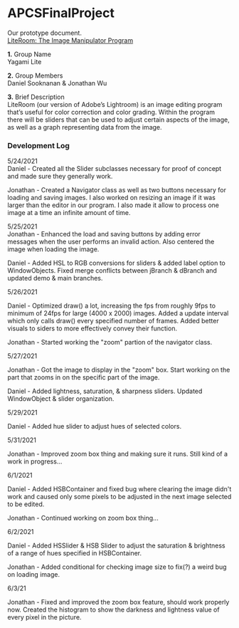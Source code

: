 # APCSFinalProject
Our prototype document.  
[LiteRoom: The Image Manipulator Program](https://docs.google.com/document/d/1loHmnPx4b_RIys0d_C-07HIXoZBVQuqASQAtE_pxfTs/edit?usp=sharing)

**1.** Group Name  
Yagami Lite

**2.** Group Members  
Daniel Sooknanan & Jonathan Wu

**3.** Brief Description  
LiteRoom (our version of Adobe’s Lightroom) is an image editing program that’s useful for color correction and color grading. Within the program there will be sliders that can be used to adjust certain aspects of the image, as well as a graph representing data from the image.

### Development Log

5/24/2021  
Daniel - Created all the Slider subclasses necessary for proof of concept and made sure they generally work.  

Jonathan - Created a Navigator class as well as two buttons necessary for loading and saving images. I also worked on resizing an image if it was larger than the editor in our program. I also made it allow to process one image at a time an infinite amount of time.

5/25/2021  
Jonathan - Enhanced the load and saving buttons by adding error messages when the user performs an invalid action. Also centered the image when loading the image.

Daniel - Added HSL to RGB conversions for sliders & added label option to WindowObjects. Fixed merge conflicts between jBranch & dBranch and updated demo & main branches.

5/26/2021 

Daniel - Optimized draw() a lot, increasing the fps from roughly 9fps to minimum of 24fps for large (4000 x 2000) images. Added a update interval which only calls draw() every specified number of frames. Added better visuals to siders to more effectively convey their function.  

Jonathan - Started working the "zoom" partion of the navigator class.

5/27/2021

Jonathan - Got the image to display in the "zoom" box. Start working on the part that zooms in on the specific part of the image.

Daniel - Added lightness, saturation, & sharpness sliders. Updated WindowObject & slider organization. 

5/29/2021

Daniel - Added hue slider to adjust hues of selected colors.

5/31/2021

Jonathan - Improved zoom box thing and making sure it runs. Still kind of a work in progress...

6/1/2021 

Daniel - Added HSBContainer and fixed bug where clearing the image didn't work and caused only some pixels to be adjusted in the next image selected to be edited.

Jonathan - Continued working on zoom box thing...

6/2/2021 

Daniel - Added HSSlider & HSB Slider to adjust the saturation & brightness of a range of hues specified in HSBContainer.

Jonathan - Added conditional for checking image size to fix(?) a weird bug on loading image.  

6/3/21

Jonathan - Fixed and improved the zoom box feature, should work properly now. Created the histogram to show the darkness and lightness value of every pixel in the picture.
